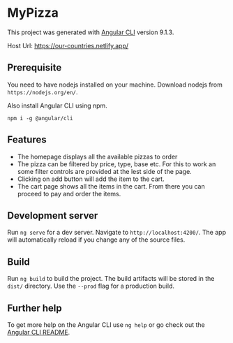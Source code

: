 # MyPizza

This project was generated with [Angular CLI](https://github.com/angular/angular-cli) version 9.1.3.

Host Url: https://our-countries.netlify.app/

## Prerequisite

You need to have nodejs installed on your machine. Download nodejs from `https://nodejs.org/en/`.

Also install Angular CLI using npm.

```shell
npm i -g @angular/cli
```

## Features
  - The homepage displays all the available pizzas to order
  - The pizza can be filtered by price, type, base etc. For this to work an some filter controls are provided at the lest side of the page.
  - Clicking on add button will add the item to the cart.
  - The cart page shows all the items in the cart. From there you can proceed to pay and order the items.

## Development server

Run `ng serve` for a dev server. Navigate to `http://localhost:4200/`. The app will automatically reload if you change any of the source files.

## Build

Run `ng build` to build the project. The build artifacts will be stored in the `dist/` directory. Use the `--prod` flag for a production build.

## Further help

To get more help on the Angular CLI use `ng help` or go check out the [Angular CLI README](https://github.com/angular/angular-cli/blob/master/README.md).
